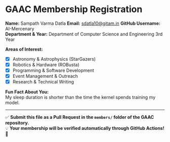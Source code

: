 # GAAC Membership Registration

**Name:** Sampath Varma Datla
**Email:** sdatla10@gitam.in 
**GitHub Username:** AI-Mercenary  
**Department & Year:** Department of Computer Science and Engineering 3rd Year

**Areas of Interest:**  
- [x] Astronomy & Astrophysics (StarGazers)  
- [x] Robotics & Hardware (ROBusta)  
- [x] Programming & Software Development  
- [x] Event Management & Outreach  
- [x] Research & Technical Writing  

**Fun Fact About You:**  
My sleep duration is shorter than the time the kernel spends training my model.

---

✅ **Submit this file as a Pull Request in the `members/` folder of the GAAC repository.**  
💡 **Your membership will be verified automatically through GitHub Actions!** 🚀
